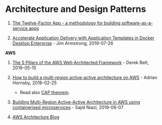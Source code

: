 # Architecture and Design Patterns

1. [The Twelve-Factor App - a methodology for building software-as-a-service apps](
https://12factor.net/)

1. [Accelerate Application Delivery with Application Templates in Docker Desktop Enterprise](
https://blog.docker.com/2019/07/application-templates-docker-desktop-enterprise/
) - Jim Armstrong, 2019-07-26


**AWS**

1. [The 5 Pillars of the AWS Well-Architected Framework](
https://aws.amazon.com/blogs/apn/the-5-pillars-of-the-aws-well-architected-framework/
) - Derek Belt, 2019-05-15

1. [How to build a multi-region active-active architecture on AWS](
https://read.acloud.guru/why-and-how-do-we-build-a-multi-region-active-active-architecture-6d81acb7d208
) - Adrian Hornsby, 2018-02-25
    - Read also [CAP theorem](https://en.wikipedia.org/wiki/CAP_theorem).

1. [Building Multi-Region Active-Active Architecture in AWS using containerised microservices](
https://medium.com/@sajidniazi/building-multi-region-active-active-architecture-in-aws-using-containerised-microservices-7b1d40a7063f
) - Sajid Niazi, 2019-06-07

1. [AWS Architecture Blog](
https://aws.amazon.com/blogs/architecture/
)